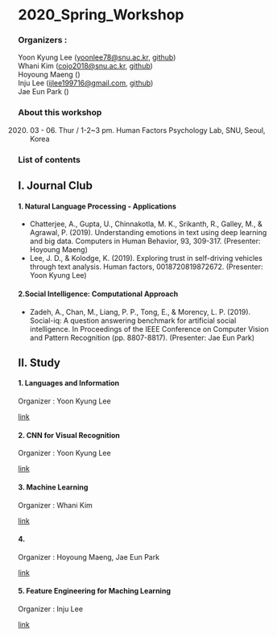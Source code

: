 # 2020_Spring_Workshop
### Organizers : 
Yoon Kyung Lee (yoonlee78@snu.ac.kr, [github](https://github.com/yoonlee78)) <br>
Whani Kim (cojo2018@snu.ac.kr, [github](https://github.com/domeis))<br>
Hoyoung Maeng () <br>
Inju Lee (ijlee199716@gmail.com, [github](https://github.com/Inju0716)) <br>
Jae Eun Park () <br>

### About this workshop

2020. 03 - 06. 
Thur / 1-2~3 pm. 
Human Factors Psychology Lab, SNU, Seoul, Korea

### List of contents

## I. Journal Club

#### 1. Natural Language Processing - Applications
- Chatterjee, A., Gupta, U., Chinnakotla, M. K., Srikanth, R., Galley, M., & Agrawal, P. (2019). Understanding emotions in text using deep learning and big data. Computers in Human Behavior, 93, 309-317. (Presenter: Hoyoung Maeng)
- Lee, J. D., & Kolodge, K. (2019). Exploring trust in self-driving vehicles through text analysis. Human factors, 0018720819872672. (Presenter: Yoon Kyung Lee)

#### 2.Social Intelligence: Computational Approach
- Zadeh, A., Chan, M., Liang, P. P., Tong, E., & Morency, L. P. (2019). Social-iq: A question answering benchmark for artificial social intelligence. In Proceedings of the IEEE Conference on Computer Vision and Pattern Recognition (pp. 8807-8817). (Presenter: Jae Eun Park)



#### 

## II. Study

#### 1. Languages and Information
Organizer : Yoon Kyung Lee 

[link](https://web.stanford.edu/class/cs124/)

#### 2. CNN for Visual Recognition 
Organizer : Yoon Kyung Lee 

[link](http://cs231n.stanford.edu/)

#### 3. Machine Learning
Organizer : Whani Kim

[link](https://www.coursera.org/learn/machine-learning)

#### 4. 
Organizer : Hoyoung Maeng, Jae Eun Park

[link]()

#### 5. Feature Engineering for Maching Learning 
Organizer : Inju Lee

[link](https://www.amazon.com/Feature-Engineering-Machine-Learning-Principles/dp/1491953241)


